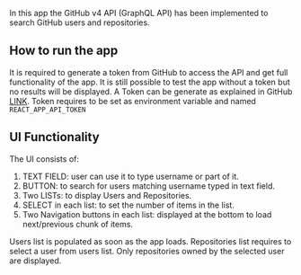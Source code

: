 In this app the GitHub v4 API (GraphQL API) has been implemented to search GitHub users and repositories.

## How to run the app
It is required to generate a token from GitHub to access the API and get full functionality of the app. It is still possible to test the app without a token but no results will be displayed. A Token can be generate as explained in GitHub [LINK](https://docs.github.com/en/github/authenticating-to-github/keeping-your-account-and-data-secure/creating-a-personal-access-token).
Token requires to be set as environment variable and named `REACT_APP_API_TOKEN`

## UI Functionality
The UI consists of:
1. TEXT FIELD: user can use it to type username or part of it.
2. BUTTON: to search for users matching username typed in text field.
3. Two LISTs: to display Users and Repositories.
4. SELECT in each list: to set the number of items in the list.
5. Two Navigation buttons in each list: displayed at the bottom to load next/previous chunk of items.

Users list is populated as soon as the app loads.
Repositories list requires to select a user from users list. Only repositories owned by the selected user are displayed.

